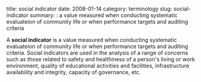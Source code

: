 title: social indicator
date: 2008-01-14
category: terminology
slug: social-indicator
summary: :  a value measured when conducting systematic evaluateion of community life or when performance targets and auditing criteria

<!---
tags:
summary:
--->
<!---
---
layout: post
title:  social indicator
date:   2008-01-14 06:43:49
categories: terminology
tags: development, social development, data, indicators
permalink: /social-indicator/
published: true
---
--->
A **social indicator** is a value measured when conducting systematic evaluateion of community life or when performance targets and auditing criteria. Social indicators are used in the analysis of a range of concerns such as those related to safety and healthiness of a person's living or work environment, quality of educational activities and facilities, infrastructure availability and integrity, capacity of governance, etc.

<!--

Social development practitioners face many challenges when attempting to gather and analyse social indicator data for any given project initiative.
---

It should be relatively straight forward to locate a commonly-accepted basket of macro (i.e. state-level) “social indicators”.

Even this step is problematic.

What constitutes “social indicators data”? How can “social indictors” be grouped and analyzed?

Are there sufficient social indicators data for testing measuring if broadly-defined social development goals are being achieved?

One tricky aspect of attempting to resolve ‘if’ appropriate social indicators data is available for measuring progress towards social development goals is to define parameters for ‘social indicators’ [and ‘social development’ more broadly].


What sorts of proxies can be used to assess how population dynamics (such as “community health”, “livelihoods”, or even less ambiguous parameters such as “social welfare”) respond to development initiatives?
---

Increaingly, international financial institions are contributing to scholarship and cannons of [policy on social analysis](http://siteresources.worldbank.org/INTTSR/Resources/SocialAnalysisSourcebookFINAL2003Dec.pdf) and to making 'indicator data' (including measures of social well-being available) for public consumption (e.g. development studies research).

 wealth and diversity of existing datasets

A macro-level (i.e. global) study of the change in social indicators might be able to inform social scientists about some very rough trends in social development, but is unlikely to shed much light on questions about the causation of change (or lack thereof) demonstrated amongst and across different indicator sets.  Single case studies in which different regions are compared and analyzed (especially in cases where different social development programmes have been tested and implemented) might offer greater insight into the relationship between policy and programme-initiatives and different social indicators, the “lessons learned” from these studies might not apply where social, political, and economic conditions differ. 


Certain data are difficult to locate—especially specific measures for the success of particular, institutionally-defined developmental policy objectives, such as those of the Asian Development Bank pertaining to indigenous peoples’ development goals

Most 'local-level' social indicator data must be processed in order to be useful in social analysis. The macro-level data collated, maintained and disseminated by the large international financers has a rather limited range of application for analysing the ramifications of a particular initiative.


The World Bank publishes numerous helpful guidance notes that show how indicator data can factor into social analysis: [A User’s Guide to Poverty and Social Impact Analysis](http://siteresources.worldbank.org/INTPSIA/Resources/490023-1121114603600/12685_PSIAUsersGuide_Complete.pdf)

My experience at the Asian Development Bank also suggests that the multilateral development banks are not working with their clients to systematically assemble common sets of social indicator data.

While it may be possible that some corporations maintain systematically-organized registers of socio-economic data and that they work on an on-going basis to compare and evaluate data across space and time, the management and staff of those few (albeit major) clients for whom I have worked in the rarely were able to produce these data on request&mdash;even in those few instances when I was engaged to help evaluate portfilios of past and on-going project to inform policy studies.


---




Another complicating factors is that of time.

Social indicator data—when available—are commonly reported as one-year aggregates.

While such data may be applied to determining general, long-term trends, they can obscure equally significant short-term variable fluctuations.  For instance, while it might be possible that an agricultural technology investment project in a particular township is helping to generate increasingly more grain outputs year-over-year, it may also be the case that this increase in grain production is only helping local farmers to eat more for 3 months per year—for the remainder of the time, farmers starve equally as in years past.  In this case, do our social indicators accurately describe positive and sustained social development, or do they mask the reality that little in changing for how the local community experiences hunger? 


---

Many governments and some private-sector instutions are also leading efforts to indicators to measure social performance of developmental interventions.

But it is only relatively recently that states, civil society and agents of the market been working together to identify proxies that can be used to assess how population dynamics change in response to development initiatives (e.g. issues changing community health and health services, livelihoods composition, acccess to resources).



---



Measuring and quantifying “social development” is a tricky affair.


, some good follow-up research questions with regard to available data are:

Would it make sense to examine data from a single country in an attempt to examine if social development goals are being achieved? Would it make sense to do a comparative study or two or more countries?

1.  How similar are the data presented?
2.  Does most information appear to come from the same sources? 
3.  How robust are the datasets?
4.  What information appears to be lacking?

Beyond the data, are our current tools of analysis adequate for understanding processes of social development?  How might they be changed and improved?

What sorts of time-frames should be used when measuring social development?

-->
